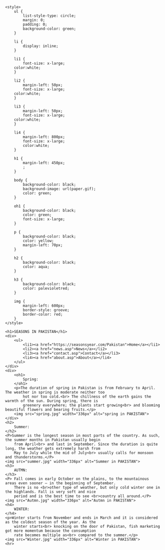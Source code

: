 <html lang="en">

<head>
    <meta charset="UTF-8">
    <meta name="viewport" content="width=device-width, initial-scale=1.0">
    <link rel="shortcut icon" href="su.ico" type="image/x-icon">
    <title>CSS</title>

    <style>
        ul {
            list-style-type: circle;
            margin: 0;
            padding: 0;
            background-color: green;
        }

        li {
            display: inline;
        }

        li1 {
            font-size: x-large;
        color:white;
        }

        li2 {
            margin-left: 50px;
            font-size: x-large;
        color:white;
        }

        li3 {
            margin-left: 50px;
            font-size: x-large;
        color:white;
        }

        li4 {                      
            margin-left: 800px;
            font-size: x-large;
            color:white;            
        }

        h1 {
            margin-left: 450px;
            ;
        }

        body {
            background-color: black;
            background-image: url(paper.gif);
            color: green;
        }

        oh1 {
            background-color: black;
            color: green;
            font-size: x-large;
        }

        p {
            background-color: black;
            color: yellow;
            margin-left: 70px;
        }

        h2 {
            background-color: black;
            color: aqua;
        }

        h3 {
            background-color: black;
            color: palevioletred;
        }

        img {
            margin-left: 600px;
            border-style: groove;
            border-color: red;
        }
    </style>
</head>

<body>

    <h1>SEASONS IN PAKISTAN</h1>
    <div>
        <ul>
            <li1><a href="https://seasonsyear.com/Pakistan">Home</a></li1>
            <li2><a href="news.asp">News</a></li2>
            <li3><a href="contact.asp">Contact</a></li3>
            <li4><a href="about.asp">About</a></li4>
        </ul>
    </div>
    <div>
        <oh1>
            Spring:
        </oh1>
        <p>The duration of spring in Pakistan is from February to April. The weather in spring is moderate neither too
            hot nor too cold.<br> The chillness of the earth gains the warmth of the sun. During spring, there is
            greenery everywhere; the plants start growing<br> and blooming beautiful flowers and bearing fruits.</p>
        <img src="spring.jpg" width="336px" alt="spring in PAKISTAN">
    </div>
    <h2>
        Summer:
    </h2>
    <P>Summer is the longest season in most parts of the country. As such, the summer months in Pakistan usually begin
        from April<br> and last in September. Since the duration is quite long, the weather gets extremely harsh from
        May to July while the mid of July<br> usually calls for monsoon and thunderstorms.</P>
    <img src="summer.jpg" width="336px" alt="Summer in PAKISTAN">
    <h3>
        AUTMN:
    </h3>
    <P> Fall comes in early October on the plains, to the mountainous areas even sooner – in the beginning of September.
        There is no <br>other type of weather, but only cold winter one in the highlands. Fall is very soft and nice
        period and is the best time to see <br>country all around.</P>
    <img src="Autmn.jpg" width="336px" alt="Autmn in PAKISTAN">
    <h4>
        WINTER:
    </h4>
    <p>Winter starts from November and ends in March and it is considered as the coldest season of the year. As the
        winter starts<br> knocking on the door of Pakistan, fish marketing got more momentum because the consumption
        rate becomes multiple as<br> compared to the summer.</p>
    <img src="Winter.jpg" width="336px" alt="Winter in PAKISTAN">
    <hr>
</body>

</html>
